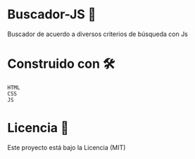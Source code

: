 # Buscador-JS 🚀
Buscador de acuerdo a diversos criterios de búsqueda con Js
# Construido con 🛠️

    HTML
    CSS
    JS

# Licencia 📄
Este proyecto está bajo la Licencia (MIT) 
